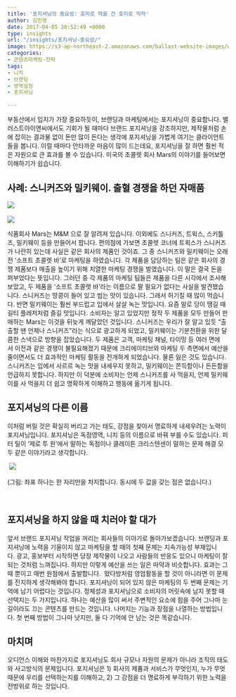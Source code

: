 ```yaml
---
title: '포지셔닝의 중요성: 호미로 막을 건 호미로 막자'
author: 김민영
date: 2017-04-05 20:52:49 +0000
type: insights
url: "/insights/포지셔닝-중요성/"
image: https://s3-ap-northeast-2.amazonaws.com/ballast-website-images/wp-content/uploads/2017/04/15105821/img.png
categories:
- 콘텐츠마케팅-전략
tags:
- 니치
- 브랜딩
- 영역설정
- 포지셔닝

---
```

부동산에서 입지가 가장 중요하듯이, 브랜딩과 마케팅에서는 포지셔닝이 중요합니다. 밸러스트아이앤씨에서도 기회가 될 때마다 브랜드 포지셔닝을 강조하지만, 제작물처럼 손에 잡히는 결과물 없이 돈만 많이 든다는 생각에 포지셔닝을 가볍게 여기는 클라이언트들을 봅니다.
이럴 때마다 안타까운 마음이 많이 드는데요, 포지셔닝을 잘 하면 훨씬 적은 자원으로 큰 효과를 볼 수 있습니다. 미국의 초콜렛 회사 Mars의 이야기를 들어보면 이해하기가 쉽습니다.

## 사례: 스니커즈와 밀키웨이. 출혈 경쟁을 하던 자매품

![](https://s3-ap-northeast-2.amazonaws.com/ballast-website-images/wp-content/uploads/2017/04/15105819/snickers_bar-300x85.jpg) 

![](https://s3-ap-northeast-2.amazonaws.com/ballast-website-images/wp-content/uploads/2017/04/15105820/milkyway_bar-300x105.jpg)

식품회사 Mars는 M&M 으로 잘 알려져 있습니다. 이외에도 스니커즈, 트윅스, 스키틀즈, 밀키웨이 등을 만들어서 팝니다. 편의점에 가보면 초콜렛 코너에 트윅스가 스니커즈가 나란히 있는데 사실은 같은 회사의 제품인 것이죠. 그 중 스니커즈와 밀키웨이는 오래 전 ‘소프트 초콜렛 바’로 마케팅을 하였습니다. 각 제품을 담당하는 팀은 같은 회사의 경쟁 제품보다 매출을 높이기 위해 치열한 마케팅 경쟁을 벌였습니다. 이 말은 결국 돈을 퍼부었다는 뜻입니다.
그러던 중 각 제품의 마케팅 팀들은 제품을 다른 시각에서 조사해보았고, 두 제품을 ‘소프트 초콜렛 바’라는 이름으로 팔 필요가 없다는 사실을 발견했습니다. 스니커즈는 땅콩이 들어 있고 씹는 맛이 있습니다. 그래서 허기질 때 많이 먹습니다. 반면 밀키웨이는 훨씬 부드럽고 입에서 살살 녹는 맛입니다. 요즘 말로 당이 땡길 때 길티 플레저처럼 즐길 맛입니다.
소비자는 알고 있었지만 정작 두 제품을 모두 만들어 판매하는 Mars는 이것을 뒤늦게 깨달았던 것입니다. 스니커즈는 우리가 잘 알고 있듯 “출출할 땐 언제나 스니커즈”라는 식으로 광고하게 되었고, 밀키웨이는 기분전환을 위한 달콤한 스낵으로 방향을 잡았습니다.
두 제품은 고객, 마케팅 채널, 타이밍 등 여러 면에서 이전과 같은 경쟁이 불필요해졌기 때문에 크리에이티브와 마케팅 두 측면에서 예산을 줄이면서도 더 효과적인 마케팅 활동을 전개하게 되었습니다.
물론 잃은 것도 있습니다. 스니커즈는 입에서 사르르 녹는 맛을 내세우지 못하고, 밀키웨이는 쫀득함이나 든든함을 언급하지 못합니다. 하지만 이 덕분에 소비자는 언제 스니커즈를 사 먹을지, 언제 밀키웨이를 사 먹을지 더 쉽고 명확하게 이해하고 행동에 옮기게 됩니다.

## 포지셔닝의 다른 이름
이처럼 버릴 것은 확실히 버리고 가는 태도, 강점을 찾아서 명료하게 내세우려는 노력이 포지셔닝입니다. 포지셔닝은 독점영역, 니치 등의 이름으로 바꿔 부를 수도 있습니다. 피터 틸이 ‘제로 투 원’에서 말하는 독점이나 클레이튼 크리스텐센이 말하는 문제 해결 모두 같은 이야기라고 생각합니다.

 ![](https://s3-ap-northeast-2.amazonaws.com/ballast-website-images/wp-content/uploads/2017/04/15105821/img.png)

 (그림: 좌표 하나는 한 자리만을 차지합니다. 동시에 두 값을 갖는 점은 없습니다.)

 

## 포지셔닝을 하지 않을 때 치러야 할 대가
앞서 브랜드 포지셔닝 작업을 꺼리는 회사들의 이야기로 돌아가보겠습니다. 브랜딩과 포지셔닝에 노력을 기울이지 않고 마케팅을 할 때의 첫째 문제는 지속가능성 부재입니다. 광고, 홍보부터 시작하면 당장 제작물이 나오고 사람들의 반응도 있으니 마케팅이 잘 되는 것처럼 느껴집니다. 하지만 이렇게 예산을 쓰는 일은 마약과 비슷합니다. 효과는 그 때 뿐이고 매번 원점에서 출발합니다.  떴다방처럼 영업활동을 할 것이 아니라면 이 문제를 진지하게 생각해봐야 합니다.
포지셔닝이 되어 있지 않은 마케팅의 두 번째 문제는 기억에 남기 어렵다는 것입니다. 정체성과 포지셔닝으로 소비자의 머릿속에 남지 못할 때 선택지는 두 가지입니다. 하나는 예산을 많이 써서 주변적인 요소에 힘을 주어 그나마 눈길이라도 끄는 콘텐츠를 만드는 것입니다. 나머지는 기능과 장점을 나열하는 방법입니다. 첫 번째 방법이 그나마 낫지만, 둘 다 기억에 안 남는 것은 똑같습니다.

## 마치며
오디언스 이해와 마찬가지로 포지셔닝도 회사 규모나 자원의 문제가 아니라 조직의 태도와 사고방식의 문제입니다. 포지셔닝은 1) 회사의 제품과 서비스가 무엇인지, 누가 무엇 때문에 우리를 선택하는지를 이해하고, 2) 그 강점을 더 명료하게 부각하기 위한 노력을 전방위로 하는 것입니다.